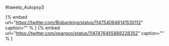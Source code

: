 #tweets_Autopsy3

{% embed url="https://twitter.com/Biobanking/status/1147540646141530112"  caption="" % }
{% embed url="https://twitter.com/opargoo/status/1147476455888228352"  caption="" % }
